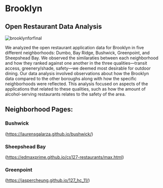 # Brooklyn
## Open Restaurant Data Analysis

![brooklynforfinal](https://user-images.githubusercontent.com/92804326/145525923-456fbd61-6ac7-4b11-9a5a-ab4ea0c58939.png)

We analyzed the open restaurant application data for Brooklyn in five different neighborhoods: Dumbo, Bay Ridge, Bushwick, Greenpoint, and Sheepshead Bay. We observed the similaraties between each neighborhood and how they ranked against one another in the three qualities—transit access, greenery/shade, safety—we deemed most desirable for outdoor dining. Our data analysis involved observations about how the Brooklyn data compared to the other boroughs along with how the specific neighborhoods were reflected. This analysis focused on aspects of the applications that related to these qualities, such as how the amount of alcohol-serving restaurants relates to the safety of the area.

## Neighborhood Pages:

### Bushwick
(https://laurensgalarza.github.io/bushwick/)
### Sheepshead Bay
(https://edmaxprime.github.io/cs127-restaurants/max.html)
### Greenpoint
(https://jaspercheung.github.io/127_hc_11/)
